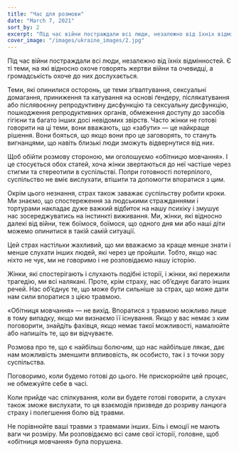 ```yaml
---
title: "Час для розмови"
date: "March 7, 2021"
sort_by: 2
excerpt: "Під час війни постраждали всі люди, незалежно від їхніх відмінностей"
cover_image: "/images/ukraine_images/2.jpg"
---
```


Під час війни постраждали всі люди, незалежно від їхніх відмінностей. Є ті теми, на які відносно охоче говорять жертви війни та очевидці, а громадськість охоче до них дослухається.

Теми, які опинилися осторонь, це теми зґвалтування, сексуальні домагання, приниження та катування на основі ґендеру, післякатування або післявоєнну репродуктивну дисфункцію та сексуальну дисфункцію, пошкодження репродуктивних органів, обмеження доступу до засобів гігієни та багато інших досі невідомих звірств. Часто жінки не готові говорити на ці теми, вони вважають, що «забути» — це найкраще рішення. Вони бояться, що якщо вони про це заговорять, то стануть вигнанцями, що навіть близькі люди зможуть відвернутися від них.

Щоб обійти розмову стороною, ми оголошуємо «обітницю мовчання». І це стосується обох статей, хоча жінки звертаються до неї частіше через стигми та стереотипи в суспільстві. Попри готовності потерпілого, суспільство не вміє вислухати, втішити та допомогти впоратися з цим.

Окрім цього незнання, страх також заважає суспільству робити кроки. Ми знаємо, що спостереження за людськими стражданнями і тортурами накладає дуже важкий відбиток на нашу психіку і змушує нас зосереджуватись на інстинкті виживання. Ми, жінки, які відносно далекі від війни, теж боїмося, боїмося, що одного дня ми або наші діти можемо опинитися в такій самій ситуації.

Цей страх настільки жахливий, що ми вважаємо за краще менше знати і менше слухати інших людей, які через це пройшли. Тобто, якщо нас ніхто не чує, ми не говоримо і не розповідаємо нашу історію.

Жінки, які спостерігають і слухають подібні історії, і жінки, які пережили трагедію, ми всі налякані. Проте, крім страху, нас об’єднує багато інших речей. Нас об’єднує те, що може бути сильніше за страх, що може дати нам сили впоратися з цією травмою.

«Обітниця мовчання» — не вихід. Впоратися з травмою можливо лише в тому випадку, якщо ми визнаємо її існування. Якщо у вас немає з ким поговорити, знайдіть фахівця, якщо немає такої можливості, намалюйте або напишіть те, що ви відчуваєте.

Розмова про те, що є найбільш болючим, що нас найбільше лякає, дає нам можливість зменшити впливовість, як особисто, так і з точки зору суспільства.

Поговоримо, коли будемо готові до цього. Не прискорюйте цей процес, не обмежуйте себе в часі.

Коли прийде час спілкування, коли ви будете готові говорити, а слухач також зможе вислухати, то ця взаємодія призведе до розриву ланцюга страху і полегшення болю від травми.

Не порівнюйте ваші травми з травмами інших. Біль і емоції не мають ваги чи розміру. Ми розповідаємо всі саме свої історії, головне, щоб «обітниця мовчання» була порушена.
